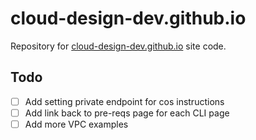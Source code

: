 # cloud-design-dev.github.io

Repository for [cloud-design-dev.github.io](https://cloud-design-dev.github.io/) site code. 

## Todo
 - [ ] Add setting private endpoint for cos instructions
 - [ ] Add link back to pre-reqs page for each CLI page 
 - [ ] Add more VPC examples
